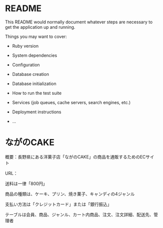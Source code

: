 # README

This README would normally document whatever steps are necessary to get the
application up and running.

Things you may want to cover:

* Ruby version

* System dependencies

* Configuration

* Database creation

* Database initialization

* How to run the test suite

* Services (job queues, cache servers, search engines, etc.)

* Deployment instructions

* ...

# ながのCAKE

概要：長野県にある洋菓子店「ながのCAKE」の商品を通販するためのECサイト

URL：

送料は一律「800円」

商品の種類は、ケーキ、プリン、焼き菓子、キャンディの4ジャンル

支払い方法は「クレジットカード」または「銀行振込」

テーブルは会員、商品、ジャンル、カート内商品、注文、注文詳細、配送先、管理者

